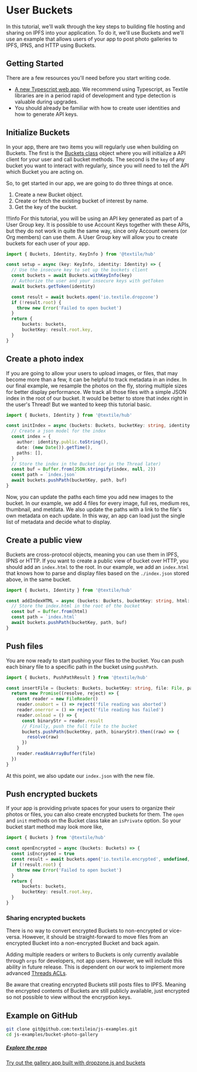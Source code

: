 # User Buckets

In this tutorial, we'll walk through the key steps to building file hosting and sharing on IPFS into your application. To do it, we'll use Buckets and we'll use an example that allows users of your app to post photo galleries to IPFS, IPNS, and HTTP using Buckets.

## Getting Started

There are a few resources you'll need before you start writing code.

- [A new Typescript web app](https://webpack.js.org/guides/typescript/). We recommend using Typescript, as Textile libraries are in a period rapid of development and type detection is valuable during upgrades.
- You should already be familiar with how to create user identities and how to generate API keys.

## Initialize Buckets

In your app, there are two items you will regularly use when building on Buckets. The first is the [Buckets class](https://textileio.github.io/js-textile/docs/hub.buckets) object where you will initialize a API client for your user and call bucket methods. The second is the `key` of any bucket you want to interact with regularly, since you will need to tell the API which Bucket you are acting on.

So, to get started in our app, we are going to do three things at once.

1. Create a new Bucket object.
2. Create or fetch the existing bucket of interest by name.
3. Get the key of the bucket.

!!!info
   For this tutorial, you will be using an API key generated as part of a User Group key. It is possible to use Account Keys together with these APIs, but they do not work in quite the same way, since only Account owners (or Org members) can use them. A User Group key will allow you to create buckets for each user of your app.

```typescript
import { Buckets, Identity, KeyInfo } from '@textile/hub'

const setup = async (key: KeyInfo, identity: Identity) => {
  // Use the insecure key to set up the buckets client
  const buckets = await Buckets.withKeyInfo(key)
  // Authorize the user and your insecure keys with getToken
  await buckets.getToken(identity) 

  const result = await buckets.open('io.textile.dropzone')
  if (!result.root) {
    throw new Error('Failed to open bucket')
  }
  return {
      buckets: buckets, 
      bucketKey: result.root.key,
  }
}
```

## Create a photo index

If you are going to allow your users to upload images, or files, that may become more than a few, it can be helpful to track metadata in an index. In our final example, we resample the photos on the fly, storing multiple sizes for better display performance. We track all those files with a simple JSON index in the root of our bucket. It would be better to store that index right in the user's Thread! But we wanted to keep this tutorial basic.

```typescript
import { Buckets, Identity } from '@textile/hub'

const initIndex = async (buckets: Buckets, bucketKey: string, identity: Identity) => {
  // Create a json model for the index
  const index = {
    author: identity.public.toString(),
    date: (new Date()).getTime(),
    paths: [],
  }
  // Store the index in the Bucket (or in the Thread later)
  const buf = Buffer.from(JSON.stringify(index, null, 2))
  const path = `index.json`
  await buckets.pushPath(bucketKey, path, buf)
}
```

Now, you can update the paths each time you add new images to the bucket. In our example, we add 4 files for every image, full res, medium res, thumbnail, and metdata. We also update the paths with a link to the file's own metadata on each update. In this way, an app can load just the single list of metadata and decide what to display.

## Create a public view

Buckets are cross-protocol objects, meaning you can use them in IPFS, IPNS or HTTP. If you want to create a public view of bucket over HTTP, you should add an `index.html` to the root. In our example, we add an `index.html` that knows how to parse and display files based on the `./index.json` stored above, in the same bucket.

```typescript
import { Buckets, Identity } from '@textile/hub'

const addIndexHTML = async (buckets: Buckets, bucketKey: string, html: string) => {
  // Store the index.html in the root of the bucket
  const buf = Buffer.from(html)
  const path = `index.html`
  await buckets.pushPath(bucketKey, path, buf)
}
```

## Push files

You are now ready to start pushing your files to the bucket. You can push each binary file to a specific path in the bucket using `pushPath`.

```typescript
import { Buckets, PushPathResult } from '@textile/hub'

const insertFile = (buckets: Buckets, bucketKey: string, file: File, path: string): Promise<PushPathResult> => {
  return new Promise((resolve, reject) => {
    const reader = new FileReader()
    reader.onabort = () => reject('file reading was aborted')
    reader.onerror = () => reject('file reading has failed')
    reader.onload = () => {
      const binaryStr = reader.result
      // Finally, push the full file to the bucket
      buckets.pushPath(bucketKey, path, binaryStr).then((raw) => {
        resolve(raw)
      })
    }
    reader.readAsArrayBuffer(file)
  })
}
```

At this point, we also update our `index.json` with the new file.

## Push encrypted buckets

If your app is providing private spaces for your users to organize their photos or files, you can also create encrypted buckets for them. The `open` and `init` methods on the Bucket class take an `isPrivate` option. So your bucket start method may look more like,

```typescript
import { Buckets } from '@textile/hub'

const openEncrypted = async (buckets: Buckets) => {
  const isEncrypted = true
  const result = await buckets.open('io.textile.encrypted', undefined, isEncrypted)
  if (!result.root) {
    throw new Error('Failed to open bucket')
  }
  return {
      buckets: buckets, 
      bucketKey: result.root.key,
  }
}
```

### Sharing encrypted buckets

There is no way to convert encrypted Buckets to non-encrypted or vice-versa. However, it should be straight-forward to move files from an encrypted Bucket into a non-encrypted Bucket and back again.

Adding multiple readers or writers to Buckets is only currently available through `orgs` for developers, not app users. However, we will include this ability in future release. This is dependent on our work to implement more advanced [Threads ACLs](https://github.com/textileio/go-threads/issues/295).

Be aware that creating encrypted Buckets still posts files to IPFS. Meaning the encrypted contents of Buckets are still publicly available, just encrypted so not possible to view without the encryption keys.

## Example on GitHub

```bash
git clone git@github.com:textileio/js-examples.git
cd js-examples/bucket-photo-gallery
```

<div class="txtl-options half">
  <a href="https://github.com/textileio/js-examples" class="box">
    <h5>Explore the repo</h5>
    <p>Try out the gallery app built with dropzone.js and buckets</p>
  </a>
</div>

<br />
